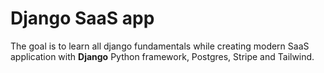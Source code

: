 # Django SaaS app

The goal is to learn all django fundamentals while creating modern SaaS application
with **Django** Python framework, Postgres, Stripe and Tailwind.
